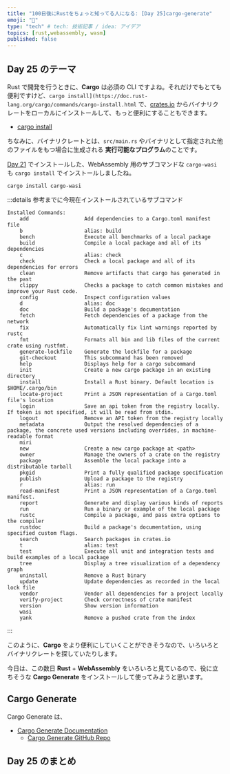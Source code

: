 ```yaml
---
title: "100日後にRustをちょっと知ってる人になる: [Day 25]cargo-generate"
emoji: "🦀"
type: "tech" # tech: 技術記事 / idea: アイデア
topics: [rust,webassembly, wasm]
published: false
---
```


## Day 25 のテーマ

Rust で開発を行うときに、**Cargo** は必須の CLI ですよね。それだけでもとても便利ですけど、`cargo install](https://doc.rust-lang.org/cargo/commands/cargo-install.html` で、[crates.io](https://crates.io/) からバイナリクレートをローカルにインストールして、もっと便利にすることもできます。

- [cargo install](https://doc.rust-lang.org/cargo/commands/cargo-install.html)

ちなみに、バイナリクレートとは、`src/main.rs` やバイナリとして指定された他のファイルをもつ場合に生成される **実行可能なプログラム**のことです。

[Day 21](https://zenn.dev/shinyay/articles/hello-rust-day021) でインストールした、WebAssembly 用のサブコマンドな `cargo-wasi` も `cargo install` でインストールしましたね。

```shell
cargo install cargo-wasi
```

:::details 参考までに今現在インストールされているサブコマンド
```shell
Installed Commands:
    add                  Add dependencies to a Cargo.toml manifest file
    b                    alias: build
    bench                Execute all benchmarks of a local package
    build                Compile a local package and all of its dependencies
    c                    alias: check
    check                Check a local package and all of its dependencies for errors
    clean                Remove artifacts that cargo has generated in the past
    clippy               Checks a package to catch common mistakes and improve your Rust code.
    config               Inspect configuration values
    d                    alias: doc
    doc                  Build a package's documentation
    fetch                Fetch dependencies of a package from the network
    fix                  Automatically fix lint warnings reported by rustc
    fmt                  Formats all bin and lib files of the current crate using rustfmt.
    generate-lockfile    Generate the lockfile for a package
    git-checkout         This subcommand has been removed
    help                 Displays help for a cargo subcommand
    init                 Create a new cargo package in an existing directory
    install              Install a Rust binary. Default location is $HOME/.cargo/bin
    locate-project       Print a JSON representation of a Cargo.toml file's location
    login                Save an api token from the registry locally. If token is not specified, it will be read from stdin.
    logout               Remove an API token from the registry locally
    metadata             Output the resolved dependencies of a package, the concrete used versions including overrides, in machine-readable format
    miri
    new                  Create a new cargo package at <path>
    owner                Manage the owners of a crate on the registry
    package              Assemble the local package into a distributable tarball
    pkgid                Print a fully qualified package specification
    publish              Upload a package to the registry
    r                    alias: run
    read-manifest        Print a JSON representation of a Cargo.toml manifest.
    report               Generate and display various kinds of reports
    run                  Run a binary or example of the local package
    rustc                Compile a package, and pass extra options to the compiler
    rustdoc              Build a package's documentation, using specified custom flags.
    search               Search packages in crates.io
    t                    alias: test
    test                 Execute all unit and integration tests and build examples of a local package
    tree                 Display a tree visualization of a dependency graph
    uninstall            Remove a Rust binary
    update               Update dependencies as recorded in the local lock file
    vendor               Vendor all dependencies for a project locally
    verify-project       Check correctness of crate manifest
    version              Show version information
    wasi
    yank                 Remove a pushed crate from the index
```
:::

このように、**Cargo** をより便利にしていくことができそうなので、いろいろとバイナリクレートを探していたりします。

今日は、この数日 **Rust** + **WebAssembly** をいろいろと見ているので、役に立ちそうな **Cargo Generate** をインストールして使ってみようと思います。

## Cargo Generate

Cargo Generate は、

- [Cargo Generate Documentation](https://cargo-generate.github.io/cargo-generate/index.html)
  - [Cargo Generate GitHub Repo](https://github.com/cargo-generate/cargo-generate)

## Day 25 のまとめ
